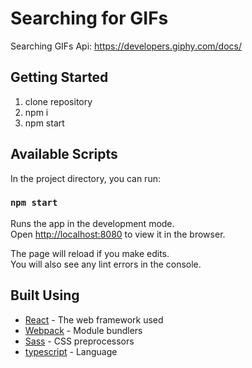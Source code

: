 # Searching for GIFs

Searching GIFs Api:  https://developers.giphy.com/docs/

## Getting Started

1. clone repository
2. npm i
3. npm start

## Available Scripts

In the project directory, you can run:

### `npm start`

Runs the app in the development mode.<br>
Open [http://localhost:8080](http://localhost:8080) to view it in the browser.

The page will reload if you make edits.<br>
You will also see any lint errors in the console.

## Built Using

* [React](https://reactjs.org/docs/hello-world.html) - The web framework used
* [Webpack](https://webpack.js.org/concepts/) - Module bundlers
* [Sass](https://sass-lang.com/guide) - CSS preprocessors
* [typescript](https://www.javascript.com/learn/javascript/strings) - Language
